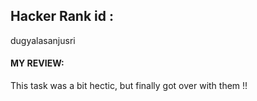 ## Hacker Rank id :
dugyalasanjusri

#### MY REVIEW:
This task was a bit hectic, but finally got over with them !!

